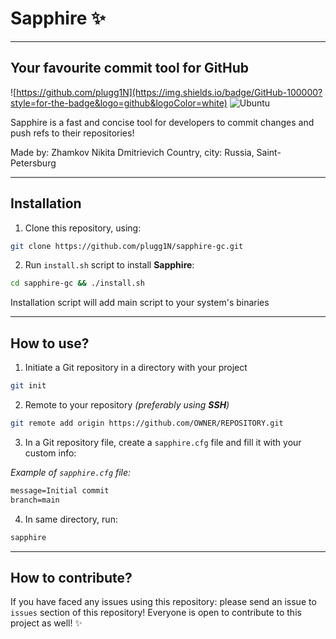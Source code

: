 # Sapphire ✨

___


## Your favourite commit tool for GitHub

![https://github.com/plugg1N](https://img.shields.io/badge/GitHub-100000?style=for-the-badge&logo=github&logoColor=white)
![Ubuntu](https://img.shields.io/badge/Ubuntu-E95420?style=for-the-badge&logo=ubuntu&logoColor=white)

Sapphire is a fast and concise tool for developers to commit changes and push refs to
their repositories!

Made by: Zhamkov Nikita Dmitrievich
Country, city: Russia, Saint-Petersburg

___
## Installation

1. Clone this repository, using:
```bash
git clone https://github.com/plugg1N/sapphire-gc.git
```

2. Run `install.sh` script to install **Sapphire**:

```bash
cd sapphire-gc && ./install.sh
```
Installation script will add main script to your system's binaries

___

## How to use?
1. Initiate a Git repository in a directory with your project
```bash
git init
```

2. Remote to your repository *(preferably using **SSH**)*
```bash
git remote add origin https://github.com/OWNER/REPOSITORY.git
```

3. In a Git repository file, create a `sapphire.cfg` file and fill it
with your custom info:

*Example of `sapphire.cfg` file:*
```txt
message=Initial commit
branch=main
```

4. In same directory, run:
```bash
sapphire
```

___

## How to contribute?

If you have faced any issues using this repository: please send an issue to `issues` section of this repository!
Everyone is open to contribute to this project as well! ✨




